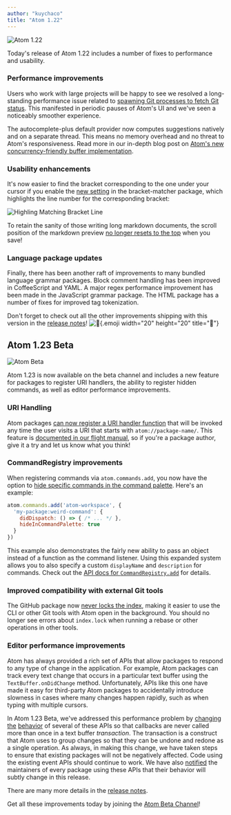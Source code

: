 ```yaml
---
author: "kuychaco"
title: "Atom 1.22"
---
```


![Atom 1.22](/assets/images/blog.atom.io/img/posts/release-1-22.png)

Today's release of Atom 1.22 includes a number of fixes to performance and usability.

<!--more-->

### Performance improvements

Users who work with large projects will be happy to see we resolved a long-standing performance issue related to [spawning Git processes to fetch Git status](https://github.com/atom/atom/pull/15750). This manifested in periodic pauses of Atom's UI and we've seen a  noticeably smoother experience.

The autocomplete-plus default provider now computes suggestions natively and on a separate thread. This means no memory overhead and no threat to Atom's responsiveness. Read more in our in-depth blog post on [Atom's new concurrency-friendly buffer implementation](/blog/2017/10/12/atoms-new-buffer-implementation).

### Usability enhancements

It's now easier to find the bracket corresponding to the one under your cursor if you enable the [new setting](https://github.com/atom/bracket-matcher/pull/290) in the bracket-matcher package, which highlights the line number for the corresponding bracket:

![Highling Matching Bracket Line](/assets/images/blog.atom.io/img/posts/bracket-matcher-highlight-line.gif)

To retain the sanity of those writing long markdown documents, the scroll position of the markdown preview [no longer resets to the top](https://github.com/atom/markdown-preview/pull/477) when you save!

### Language package updates

Finally, there has been another raft of improvements to many bundled language grammar packages. Block comment handling has been improved in CoffeeScript and YAML. A major regex performance improvement has been made in the JavaScript grammar package. The HTML package has a number of fixes for improved tag tokenization.

<!-- release notes -->

Don't forget to check out all the other improvements shipping with this version in the [release notes](https://github.com/atom/atom/releases/tag/v1.22.0)! ![:memo:](https://github.githubassets.com/images/icons/emoji/unicode/1f4dd.png){.emoji width="20" height="20" title=":memo:"}

## Atom 1.23 Beta

![Atom Beta](/assets/images/blog.atom.io/img/release-beta.png)

Atom 1.23 is now available on the beta channel and includes a new feature for packages to register URI handlers, the ability to register hidden commands, as well as editor performance improvements.

### URI Handling

Atom packages [can now register a URI handler function](https://github.com/atom/atom/pull/11399) that will be invoked any time the user visits a URI that starts with `atom://package-name/`. This feature is [documented in our flight manual](https://flight-manual.atom.io/hacking-atom/sections/handling-uris/), so if you're a package author, give it a try and let us know what you think!

### CommandRegistry improvements

When registering commands via `atom.commands.add`, you now have the option to [hide specific commands in the command palette](https://github.com/atom/command-palette/pull/92). Here's an example:

```js
atom.commands.add('atom-workspace', {
  'my-package:weird-command': {
    didDispatch: () => { /* ... */ },
    hideInCommandPalette: true
  }
})
```

This example also demonstrates the fairly new ability to pass an object instead of a function as the command listener. Using this expanded system allows you to also specify a custom `displayName` and `description` for commands. Check out the [API docs for `CommandRegistry.add`](https://atom.io/docs/api/latest/CommandRegistry#instance-add) for details.

### Improved compatibility with external Git tools

The GitHub package now [never locks the index](https://github.com/atom/github/pull/1238), making it easier to use the CLI or other Git tools with Atom open in the background. You should no longer see errors about `index.lock` when running a rebase or other operations in other tools.

### Editor performance improvements

Atom has always provided a rich set of APIs that allow packages to respond to any type of change in the application. For example, Atom packages can track every text change that occurs in a particular text buffer using the `TextBuffer.onDidChange` method. Unfortunately, APIs like this one have made it easy for third-party Atom packages to accidentally introduce slowness in cases where many changes happen rapidly, such as when typing with multiple cursors.

In Atom 1.23 Beta, we've addressed this performance problem by [changing](https://github.com/atom/text-buffer/pull/270) [the](https://github.com/atom/text-buffer/pull/273) [behavior](https://github.com/atom/text-buffer/pull/274) of several of these APIs so that callbacks are never called more than once in a text buffer _transaction_. The transaction is a construct that Atom uses to group changes so that they can be undone and redone as a single operation. As always, in making this change, we have taken steps to ensure that existing packages will not be negatively affected. Code using the existing event APIs should continue to work. We have also [notified](https://github.com/t9md/atom-vim-mode-plus/issues/939) the maintainers of every package using these APIs that their behavior will subtly change in this release.

<!-- release notes -->

There are many more details in the [release notes](https://github.com/atom/atom/releases/tag/v1.23.0-beta0).

Get all these improvements today by joining the [Atom Beta Channel](https://atom.io/beta)!
